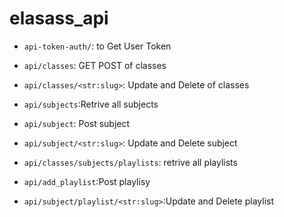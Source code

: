 # elasass_api
- `api-token-auth/`: to Get User Token
- `api/classes`: GET POST of classes
- `api/classes/<str:slug>`: Update and Delete of classes

- `api/subjects`:Retrive all subjects
- `api/subject`: Post subject
- `api/subject/<str:slug>`: Update and Delete subject
- `api/classes/subjects/playlists`: retrive all playlists
- `api/add_playlist`:Post playlisy
- `api/subject/playlist/<str:slug>`:Update and Delete playlist

